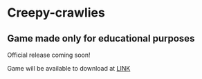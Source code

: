 # Creepy-crawlies

## Game made only for educational purposes

Official release coming soon!

Game will be available to download at [LINK](http://hackers-code.boakgp.hekko24.pl "Download link")
